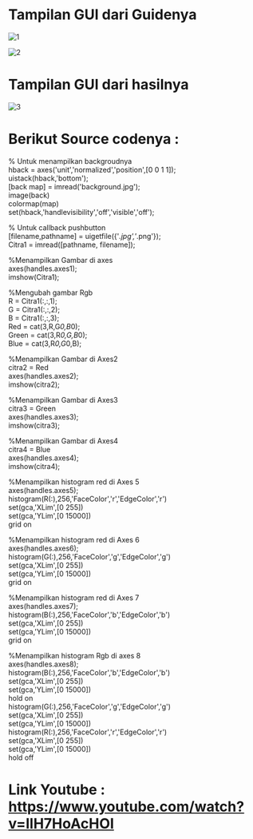 # Tampilan GUI dari Guidenya  

![1](https://user-images.githubusercontent.com/81844622/117101243-f2cf2880-ad9f-11eb-990a-a2042ac3743d.jpg)

![2](https://user-images.githubusercontent.com/81844622/117101366-4b062a80-ada0-11eb-9063-d27514a3ca54.jpg)

# Tampilan GUI dari hasilnya

![3](https://user-images.githubusercontent.com/81844622/117101430-6d984380-ada0-11eb-8a8a-6662f48e5e67.jpg)

# Berikut Source codenya :

% Untuk menampilkan backgroudnya</br>
hback = axes('unit','normalized','position',[0 0 1 1]);</br>
uistack(hback,'bottom');</br>
[back map] = imread('background.jpg');</br>
image(back)</br>
colormap(map)</br>
set(hback,'handlevisibility','off','visible','off');</br>

% Untuk callback pushbutton</br>
[filename,pathname] = uigetfile({'*.jpg','*.png'});</br>
Citra1 = imread([pathname, filename]);</br>

 %Menampilkan Gambar di axes</br>
axes(handles.axes1);</br>
imshow(Citra1);</br>

 %Mengubah gambar Rgb</br>
R = Citra1(:,:,1);</br>
G = Citra1(:,:,2);</br>
B = Citra1(:,:,3);</br>
Red = cat(3,R,G*0,B*0);</br>
Green = cat(3,R*0,G,B*0);</br>
Blue = cat(3,R*0,G*0,B);</br>

 %Menampilkan Gambar di Axes2</br>
citra2 = Red</br>
axes(handles.axes2);</br>
imshow(citra2);</br>

 %Menampilkan Gambar di Axes3</br>
citra3 = Green </br>
axes(handles.axes3);</br>
imshow(citra3);</br>

 %Menampilkan Gambar di Axes4</br>
citra4 = Blue</br>
axes(handles.axes4);</br>
imshow(citra4);</br>

 %Menampilkan histogram red di Axes 5</br>
axes(handles.axes5);</br>
histogram(R(:),256,'FaceColor','r','EdgeColor','r')</br>
set(gca,'XLim',[0 255])</br>
set(gca,'YLim',[0 15000])</br>
grid on</br>

 %Menampilkan histogram red di Axes 6</br>
axes(handles.axes6);</br>
histogram(G(:),256,'FaceColor','g','EdgeColor','g')</br>
set(gca,'XLim',[0 255])</br>
set(gca,'YLim',[0 15000])</br>
grid on</br>

 %Menampilkan histogram red di Axes 7</br>
axes(handles.axes7);</br>
histogram(B(:),256,'FaceColor','b','EdgeColor','b')</br>
set(gca,'XLim',[0 255])</br>
set(gca,'YLim',[0 15000])</br>
grid on</br>

 %Menampilkan histogram Rgb di axes 8</br>
axes(handles.axes8);</br>
histogram(B(:),256,'FaceColor','b','EdgeColor','b')</br>
set(gca,'XLim',[0 255])</br>
set(gca,'YLim',[0 15000])</br>
hold on</br>
histogram(G(:),256,'FaceColor','g','EdgeColor','g')</br>
set(gca,'XLim',[0 255])</br>
set(gca,'YLim',[0 15000])</br>
histogram(R(:),256,'FaceColor','r','EdgeColor','r')</br>
set(gca,'XLim',[0 255])</br>
set(gca,'YLim',[0 15000])</br>
hold off</br>

# Link Youtube : https://www.youtube.com/watch?v=IlH7HoAcHOI

